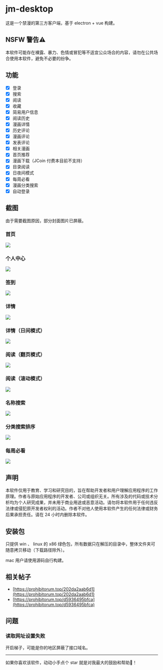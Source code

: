 # jm-desktop

这是一个禁漫的第三方客户端，基于 electron + vue 构建。

## NSFW 警告⚠

本软件可能存在裸露、暴力、色情或冒犯等不适宜公众场合的内容，请勿在公共场合使用本软件，避免不必要的纷争。

## 功能

- [x] 登录
- [x] 搜索
- [x] 阅读
- [x] 收藏
- [x] 简易用户信息
- [x] 阅读历史
- [x] 漫画详情
- [x] 历史评论
- [x] 漫画评论
- [x] 发表评论
- [x] 相关漫画
- [x] 首页推荐
- [x] 漫画下载（JCoin 付费本目前不支持）
- [x] 目录阅读
- [x] 日夜间模式
- [x] 每周必看
- [x] 漫画分类搜索
- [x] 自动登录

## 截图

由于需要截图原因，部分封面图片已屏蔽。

### 首页
![](./readme-assets/首页.jpg)

### 个人中心
![](./readme-assets/个人中心.jpg)

### 签到
![](./readme-assets/签到.jpg)

### 详情
![](./readme-assets/详情.jpg)

### 详情（日间模式）
![](./readme-assets/详情（日间模式）.jpg)

### 阅读（翻页模式）
![](./readme-assets/阅读.jpg)

### 阅读（滚动模式）
![](./readme-assets/阅读（滚动模式）.jpg)

### 名称搜索
![](./readme-assets/搜索.jpg)

### 分类搜索排序
![](./readme-assets/分类搜索.jpg)

### 每周必看
![](./readme-assets/每周必看.jpg)

## 声明

本软件仅用于教育、学习和研究目的，旨在帮助开发者和用户理解应用程序的工作原理。作者与原始应用程序的开发者、公司或组织无关。所有涉及的代码或技术分析均为个人研究成果，并未用于商业用途或恶意活动。请勿将本软件用于任何违反法律或侵犯原开发者权利的活动。作者不对他人使用本软件产生的任何法律或财务后果承担责任。请在 24 小时内删除本软件。

## 安装包

只提供 win 、 linux 的 x86 绿色包，所有数据只在解压的目录中，整体文件夹可随意拷贝移动（下载路径除外）。

mac 用户请使用源码自行构建。

## 相关帖子

- [https://prohibitorum.top/202da2aab6d1](https://prohibitorum.top/202da2aab6d1)
- [https://prohibitorum.top/d5936495bfca](https://prohibitorum.top/d5936495bfca)

## 问题

### 读取网址设置失败

开启梯子，可能是你的地区屏蔽了接口域名。

---

如果你喜欢该软件，动动小手点个 star 就是对我最大的鼓励和帮助🙇‍！